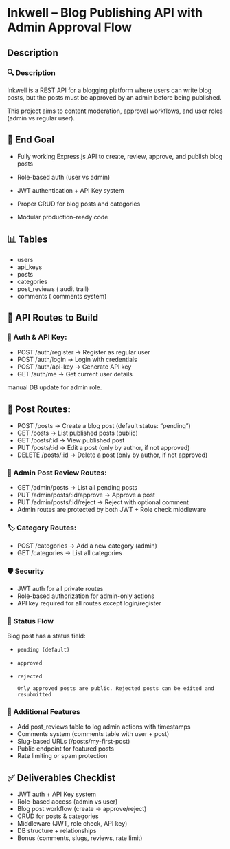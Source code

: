 # Inkwell – Blog Publishing API with Admin Approval Flow

## Description

### 🔍 Description

Inkwell is a REST API for a blogging platform where users can write blog posts, but the posts must be approved by an admin before being published.

This project aims to content moderation, approval workflows, and user roles (admin vs regular user).

## 🎯 End Goal

- Fully working Express.js API to create, review, approve, and publish blog posts

- Role-based auth (user vs admin)
- JWT authentication + API Key system
- Proper CRUD for blog posts and categories
- Modular production-ready code

## 📊 Tables

- users
- api_keys
- posts
- categories
- post_reviews ( audit trail)
- comments ( comments system)

## 🧾 API Routes to Build

### 🔐 Auth & API Key:

- POST /auth/register → Register as regular user
- POST /auth/login → Login with credentials
- POST /auth/api-key → Generate API key
- GET /auth/me → Get current user details

manual DB update for admin role.

## 📝 Post Routes:

- POST /posts → Create a blog post (default status: “pending”)
- GET /posts → List published posts (public)
- GET /posts/:id → View published post
- PUT /posts/:id → Edit a post (only by author, if not approved)
- DELETE /posts/:id → Delete a post (only by author, if not approved)

### 🔎 Admin Post Review Routes:

- GET /admin/posts → List all pending posts
- PUT /admin/posts/:id/approve → Approve a post
- PUT /admin/posts/:id/reject → Reject with optional comment
- Admin routes are protected by both JWT + Role check middleware

### 🏷️ Category Routes:

- POST /categories → Add a new category (admin)
- GET /categories → List all categories

### 🛡️ Security

- JWT auth for all private routes
- Role-based authorization for admin-only actions
- API key required for all routes except login/register

### 🔄 Status Flow

Blog post has a status field:

- `pending (default)`
- `approved`
- `rejected`

  `Only approved posts are public. Rejected posts can be edited and resubmitted`

### 🧠 Additional Features

- Add post_reviews table to log admin actions with timestamps
- Comments system (comments table with user + post)
- Slug-based URLs (/posts/my-first-post)
- Public endpoint for featured posts
- Rate limiting or spam protection

## ✅ Deliverables Checklist

- JWT auth + API Key system
- Role-based access (admin vs user)
- Blog post workflow (create → approve/reject)
- CRUD for posts & categories
- Middleware (JWT, role check, API key)
- DB structure + relationships
- Bonus (comments, slugs, reviews, rate limit)
